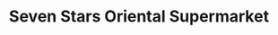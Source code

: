 ---
title: "Seven Stars Oriental Supermarket"
url: /brighton-and-hove/seven-stars-oriental-supermarket/
shop: supermarket
---